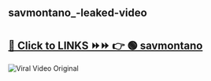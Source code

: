 
 ## savmontano_-leaked-video 

# <h2><a href="https://clipsfans.com/savmontano_&ref=git">🔗 Click to LINKS ⏩⏩ 👉 🟢 savmontano  </a></h2>

<a href="https://clipsfans.com/savmontano_&ref=git" rel="nofollow" data-target="animated-image.originalLink"><img src="https://i.ibb.co.com/xMMVF88/686577567.gif" alt="Viral Video Original" style="max-width: 100%; display: inline-block;" data-target="animated-image.originalImage"></a>
